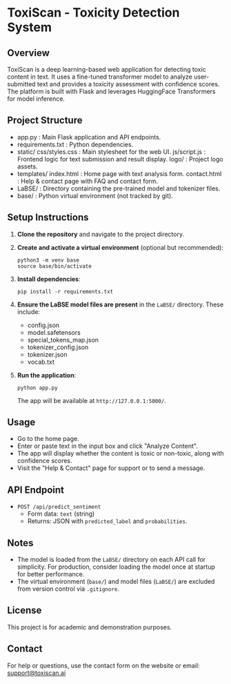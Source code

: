 ToxiScan - Toxicity Detection System
====================================

Overview
--------
ToxiScan is a deep learning-based web application for detecting toxic content in text. It uses a fine-tuned transformer model to analyze user-submitted text and provides a toxicity assessment with confidence scores. The platform is built with Flask and leverages HuggingFace Transformers for model inference.

Project Structure
-----------------
- app.py                : Main Flask application and API endpoints.
- requirements.txt      : Python dependencies.
- static/
    css/styles.css      : Main stylesheet for the web UI.
    js/script.js        : Frontend logic for text submission and result display.
    logo/               : Project logo assets.
- templates/
    index.html          : Home page with text analysis form.
    contact.html        : Help & contact page with FAQ and contact form.
- LaBSE/                : Directory containing the pre-trained model and tokenizer files.
- base/                 : Python virtual environment (not tracked by git).

Setup Instructions
------------------
1. **Clone the repository** and navigate to the project directory.

2. **Create and activate a virtual environment** (optional but recommended):
    ```
    python3 -m venv base
    source base/bin/activate
    ```

3. **Install dependencies**:
    ```
    pip install -r requirements.txt
    ```

4. **Ensure the LaBSE model files are present** in the `LaBSE/` directory. These include:
    - config.json
    - model.safetensors
    - special_tokens_map.json
    - tokenizer_config.json
    - tokenizer.json
    - vocab.txt

5. **Run the application**:
    ```
    python app.py
    ```
    The app will be available at `http://127.0.0.1:5000/`.

Usage
-----
- Go to the home page.
- Enter or paste text in the input box and click "Analyze Content".
- The app will display whether the content is toxic or non-toxic, along with confidence scores.
- Visit the "Help & Contact" page for support or to send a message.

API Endpoint
------------
- `POST /api/predict_sentiment`
    - Form data: `text` (string)
    - Returns: JSON with `predicted_label` and `probabilities`.

Notes
-----
- The model is loaded from the `LaBSE/` directory on each API call for simplicity. For production, consider loading the model once at startup for better performance.
- The virtual environment (`base/`) and model files (`LaBSE/`) are excluded from version control via `.gitignore`.

License
-------
This project is for academic and demonstration purposes.

Contact
-------
For help or questions, use the contact form on the website or email: support@toxiscan.ai
